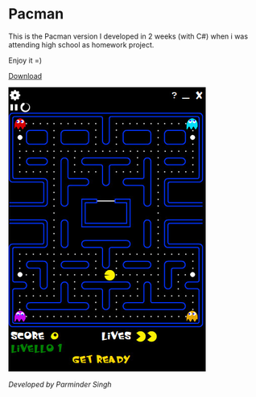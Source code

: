 # Pacman
This is the Pacman version I developed in 2 weeks (with C#) when i was attending high school as homework project.

Enjoy it =)

[Download](https://github.com/parmi93/Pacman/releases/download/1.0.0/Pacman.exe)

![Image of Game Screen](https://github.com/parmi93/Pacman/blob/master/immagini/Screenshot/Pacman%20Game%20Screen.jpg)

*Developed by Parminder Singh*
